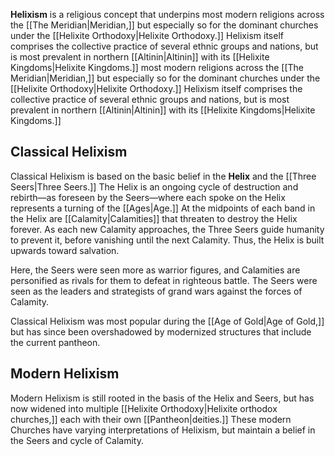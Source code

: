 **Helixism** is a religious concept that underpins most modern religions across the [[The Meridian|Meridian,]] but especially so for the dominant churches under the [[Helixite Orthodoxy|Helixite Orthodoxy.]] Helixism itself comprises the collective practice of several ethnic groups and nations, but is most prevalent in northern [[Altinin|Altinin]] with its [[Helixite Kingdoms|Helixite Kingdoms.]] most modern religions across the [[The Meridian|Meridian,]] but especially so for the dominant churches under the [[Helixite Orthodoxy|Helixite Orthodoxy.]] Helixism itself comprises the collective practice of several ethnic groups and nations, but is most prevalent in northern [[Altinin|Altinin]] with its [[Helixite Kingdoms|Helixite Kingdoms.]] 

## Classical Helixism
Classical Helixism is based on the basic belief in the **Helix** and the [[Three Seers|Three Seers.]] The Helix is an ongoing cycle of destruction and rebirth—as foreseen by the Seers—where each spoke on the Helix represents a turning of the [[Ages|Age.]] At the midpoints of each band in the Helix are [[Calamity|Calamities]] that threaten to destroy the Helix forever. As each new Calamity approaches, the Three Seers guide humanity to prevent it, before vanishing until the next Calamity. Thus, the Helix is built upwards toward salvation.

Here, the Seers were seen more as warrior figures, and Calamities are personified as rivals for them to defeat in righteous battle. The Seers were seen as the leaders and strategists of grand wars against the forces of Calamity.

Classical Helixism was most popular during the [[Age of Gold|Age of Gold,]] but has since been overshadowed by modernized structures that include the current pantheon.

## Modern Helixism
Modern Helixism is still rooted in the basis of the Helix and Seers, but has now widened into multiple [[Helixite Orthodoxy|Helixite orthodox churches,]] each with their own [[Pantheon|deities.]] These modern Churches have varying interpretations of Helixism, but maintain a belief in the Seers and cycle of Calamity.